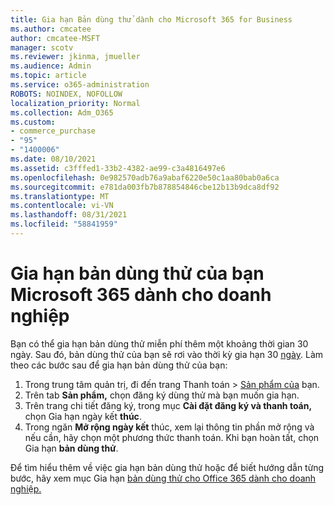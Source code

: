 ```yaml
---
title: Gia hạn Bản dùng thử dành cho Microsoft 365 for Business
ms.author: cmcatee
author: cmcatee-MSFT
manager: scotv
ms.reviewer: jkinma, jmueller
ms.audience: Admin
ms.topic: article
ms.service: o365-administration
ROBOTS: NOINDEX, NOFOLLOW
localization_priority: Normal
ms.collection: Adm_O365
ms.custom:
- commerce_purchase
- "95"
- "1400006"
ms.date: 08/10/2021
ms.assetid: c3fffed1-33b2-4382-ae99-c3a4816497e6
ms.openlocfilehash: 0e982570adb76a9abaf6220e50c1aa80bab0a6ca
ms.sourcegitcommit: e781da003fb7b878854846cbe12b13b9dca8df92
ms.translationtype: MT
ms.contentlocale: vi-VN
ms.lasthandoff: 08/31/2021
ms.locfileid: "58841959"
---
```

# <a name="extend-your-trial-for-microsoft-365-for-business"></a>Gia hạn bản dùng thử của bạn Microsoft 365 dành cho doanh nghiệp

Bạn có thể gia hạn bản dùng thử miễn phí thêm một khoảng thời gian 30 ngày. Sau đó, bản dùng thử của bạn sẽ rơi vào thời kỳ gia hạn 30 [ngày](https://docs.microsoft.com/alchemyinsights/grace-period-for-microsoft-365-free-trial). Làm theo các bước sau để gia hạn bản dùng thử của bạn:
  
1. Trong trung tâm quản  trị, đi đến trang Thanh toán \> [Sản phẩm của](https://go.microsoft.com/fwlink/p/?linkid=842054) bạn.
2. Trên tab **Sản phẩm,** chọn đăng ký dùng thử mà bạn muốn gia hạn.
3. Trên trang chi tiết đăng ký, trong mục **Cài đặt đăng ký và thanh toán,** chọn Gia hạn ngày kết **thúc**.
4. Trong ngăn **Mở rộng ngày kết** thúc, xem lại thông tin phần mở rộng và nếu cần, hãy chọn một phương thức thanh toán. Khi bạn hoàn tất, chọn Gia hạn **bản dùng thử**.

Để tìm hiểu thêm về việc gia hạn bản dùng thử hoặc để biết hướng dẫn từng bước, hãy xem mục Gia hạn [bản dùng thử cho Office 365 dành cho doanh nghiệp.](https://docs.microsoft.com/microsoft-365/commerce/extend-your-trial)